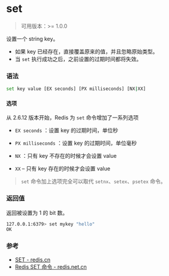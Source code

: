 # set

> 可用版本：>= 1.0.0

设置一个 string key。

- 如果 key 已经存在，直接覆盖原来的值，并且忽略原始类型。
- 当 `set` 执行成功之后，之前设置的过期时间都将失效。


### 语法

```bash
set key value [EX seconds] [PX milliseconds] [NX|XX]
```

#### 选项

从 2.6.12 版本开始，Redis 为 `set` 命令增加了一系列选项

- `EX seconds` ：设置 key 的过期时间，单位秒

- `PX milliseconds` ：设置 key 的过期时间，单位毫秒

- `NX` ：只有 key 不存在的时候才会设置 value

- `XX` – 只有 key 存在的时候才会设置 value

> `set` 命令加上选项完全可以取代 `setnx`、`setex`、`psetex` 命令。


### 返回值

返回被设置为 1 的 bit 数。

```bash
127.0.0.1:6379> set mykey "hello"
OK
```


### 参考

- [SET - redis.cn](http://www.redis.cn/commands/set.html)
- [Redis SET 命令 - redis.net.cn](https://www.redis.net.cn/order/3544.html)